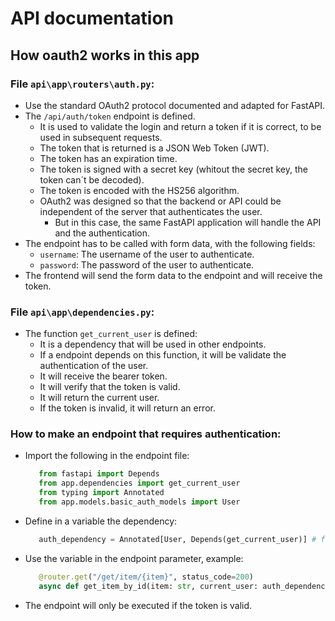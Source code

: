 # API documentation

## How oauth2 works in this app

### File `api\app\routers\auth.py`:
 * Use the standard OAuth2 protocol documented and adapted for FastAPI.
 * The `/api/auth/token` endpoint is defined.
     * It is used to validate the login and return a token if it is correct, to be used in subsequent requests.
     * The token that is returned is a JSON Web Token (JWT).
     * The token has an expiration time.
     * The token is signed with a secret key (whitout the secret key, the token can´t be decoded).
     * The token is encoded with the HS256 algorithm.
     * OAuth2 was designed so that the backend or API could be independent of the server that authenticates the user.
         * But in this case, the same FastAPI application will handle the API and the authentication.
 * The endpoint has to be called with form data, with the following fields:
     * `username`: The username of the user to authenticate.
     * `password`: The password of the user to authenticate.
 * The frontend will send the form data to the endpoint and will receive the token.

### File `api\app\dependencies.py`:
 * The function `get_current_user` is defined:
     * It is a dependency that will be used in other endpoints.
     * If a endpoint depends on this function, it will be validate the authentication of the user.
     * It will receive the bearer token.
     * It will verify that the token is valid.
     * It will return the current user.
     * If the token is invalid, it will return an error.

### How to make an endpoint that requires authentication:
 * Import the following in the endpoint file:
   ```python
      from fastapi import Depends
      from app.dependencies import get_current_user
      from typing import Annotated
      from app.models.basic_auth_models import User
    ```
 * Define in a variable the dependency:
    ```python
       auth_dependency = Annotated[User, Depends(get_current_user)] # for use: current_user: auth_dependency
    ```
 * Use the variable in the endpoint parameter, example:
    ```python
       @router.get("/get/item/{item}", status_code=200)
       async def get_item_by_id(item: str, current_user: auth_dependency):
    ```
 * The endpoint will only be executed if the token is valid.
